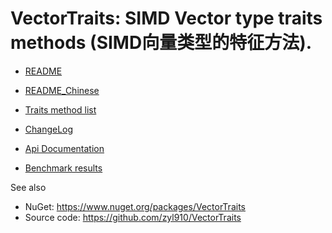 # VectorTraits: SIMD Vector type traits methods (SIMD向量类型的特征方法).

- [README](../README.md)
- [README_Chinese](../README_Chinese.md)
- [Traits method list](../TraitsMethodList.md)
- [ChangeLog](../ChangeLog.md)
- [Api Documentation](../api/index.md)

- [Benchmark results](BenchmarkResults/README.md)

See also

- NuGet: https://www.nuget.org/packages/VectorTraits
- Source code: https://github.com/zyl910/VectorTraits
